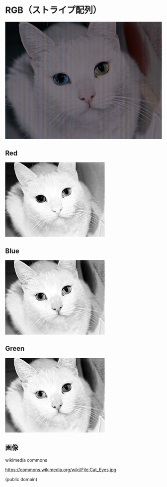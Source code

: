 RGB（ストライプ配列）
=================

![RGB](./RGB.png)

Red
---
![R](./R.png)

Blue
----
![G](./G.png)

Green
-----
![B](./B.png)

画像
----
wikimedia commons

https://commons.wikimedia.org/wiki/File:Cat_Eyes.jpg

(public domain)
